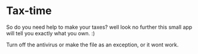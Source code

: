 # Tax-time
So do you need help to make your taxes? well look no further this small app will tell you exactly what you own. :)

Turn off the antivirus or make the file as an exception, or it wont work.
